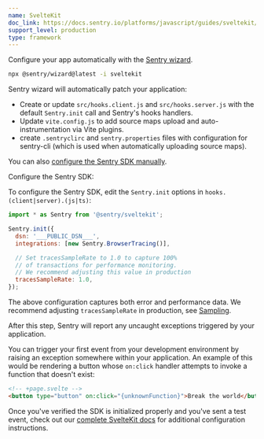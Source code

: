 ```yaml
---
name: SvelteKit
doc_link: https://docs.sentry.io/platforms/javascript/guides/sveltekit/
support_level: production
type: framework
---
```


Configure your app automatically with the [Sentry wizard](https://docs.sentry.io/platforms/javascript/guides/sveltekit/#install).

```bash
npx @sentry/wizard@latest -i sveltekit
```

Sentry wizard will automatically patch your application:

- Create or update `src/hooks.client.js` and `src/hooks.server.js` with the default `Sentry.init` call and Sentry's hooks handlers.
- Update `vite.config.js` to add source maps upload and auto-instrumentation via Vite plugins.
- create `.sentryclirc` and `sentry.properties` files with configuration for sentry-cli (which is used when automatically uploading source maps).

You can also [configure the Sentry SDK manually](https://docs.sentry.io/platforms/javascript/guides/sveltekit/manual-setup/).

Configure the Sentry SDK:

To configure the Sentry SDK, edit the `Sentry.init` options in `hooks.(client|server).(js|ts)`:

```javascript
import * as Sentry from '@sentry/sveltekit';

Sentry.init({
  dsn: '___PUBLIC_DSN___',
  integrations: [new Sentry.BrowserTracing()],

  // Set tracesSampleRate to 1.0 to capture 100%
  // of transactions for performance monitoring.
  // We recommend adjusting this value in production
  tracesSampleRate: 1.0,
});
```

The above configuration captures both error and performance data. We recommend adjusting `tracesSampleRate` in production, see [Sampling](https://docs.sentry.io/platforms/javascript/configuration/sampling/).

After this step, Sentry will report any uncaught exceptions triggered by your application.

You can trigger your first event from your development environment by raising an exception somewhere within your application. An example of this would be rendering a button whose `on:click` handler attempts to invoke a function that doesn't exist:

```html
<!-- +page.svelte -->
<button type="button" on:click="{unknownFunction}">Break the world</button>
```

Once you've verified the SDK is initialized properly and you've sent a test event, check out our [complete SvelteKit docs](https://docs.sentry.io/platforms/javascript/guides/sveltekit/) for additional configuration instructions.
